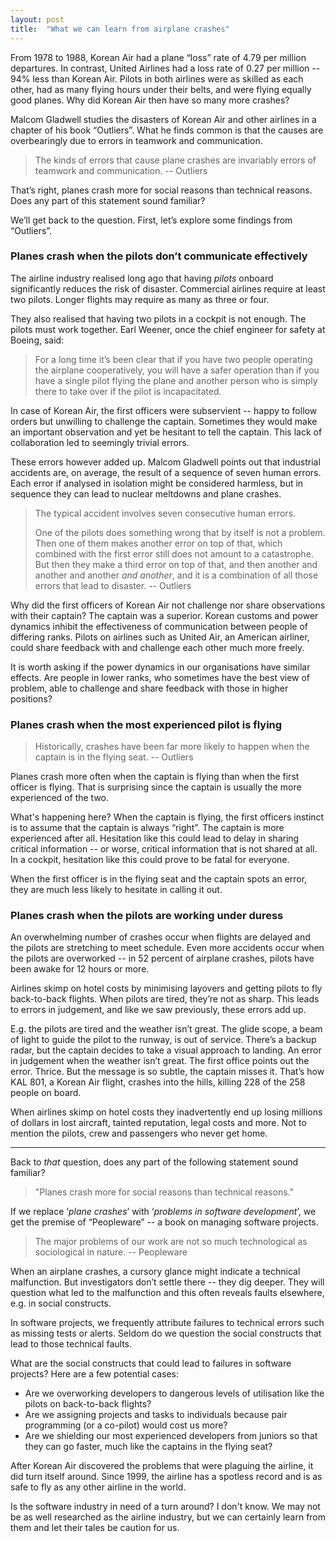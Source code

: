 ```yaml
---
layout: post
title:  "What we can learn from airplane crashes"
---
```

From 1978 to 1988, Korean Air had a plane “loss” rate of 4.79 per million departures.
In contrast, United Airlines had a loss rate of 0.27 per million -- 94% less than Korean Air. 
Pilots in both airlines were as skilled as each other, 
had as many flying hours under their belts, and were flying equally good planes. 
Why did Korean Air then have so many more crashes?

Malcom Gladwell studies the disasters of Korean Air 
and other airlines in a chapter of his book “Outliers”. 
What he finds common is that the causes are overbearingly due to errors in teamwork and communication.

> The kinds of errors that cause plane crashes are invariably errors of teamwork and communication. -- Outliers

That’s right, planes crash more for social reasons than technical reasons. 
Does any part of this statement sound familiar?

We’ll get back to the question. 
First, let’s explore some findings from “Outliers”.

### Planes crash when the pilots don’t communicate effectively

The airline industry realised long ago that having _pilots_
onboard significantly reduces the risk of disaster. 
Commercial airlines require at least two pilots. 
Longer flights may require as many as three or four.

They also realised that having two pilots in a cockpit is not enough. 
The pilots must work together. 
Earl Weener, once the chief engineer for safety at Boeing, said:

> For a long time it’s been clear that if you have two people operating the airplane cooperatively, 
> you will have a safer operation than if you have a single pilot flying the plane 
> and another person who is simply there to take over if the pilot is incapacitated.

In case of Korean Air, the first officers
were subservient -- happy to follow orders but unwilling to challenge the captain. 
Sometimes they would make an important observation
and yet be hesitant to tell the captain. 
This lack of collaboration led to seemingly trivial errors.

These errors however added up. 
Malcom Gladwell points out that industrial accidents are, 
on average, the result of a sequence of seven human errors. 
Each error if analysed in isolation might be considered harmless,
but in sequence they can lead to nuclear meltdowns and plane crashes.

> The typical accident involves seven consecutive human errors.
> 
> One of the pilots does something wrong that by itself is not a problem.
> Then one of them makes another error on top of that,
> which combined with the first error still does not amount to a catastrophe.
> But then they make a third error on top of that, and then another
> and another and another _and another_, and it is a combination of all those errors
> that lead to disaster. -- Outliers

Why did the first officers of Korean Air 
not challenge nor share observations with their captain? 
The captain was a superior. 
Korean customs and power dynamics inhibit 
the effectiveness of communication between people of differing ranks. 
Pilots on airlines such as United Air, an American airliner, 
could share feedback with and challenge each other much more freely.

It is worth asking if the power dynamics in our organisations
have similar effects. Are people in lower ranks,
who sometimes have the best view of problem,
able to challenge and share feedback with those in higher positions?

### Planes crash when the most experienced pilot is flying

> Historically, crashes have been far more likely to happen
> when the captain is in the flying seat. -- Outliers

Planes crash more often when the captain is flying 
than when the first officer is flying. That is surprising
since the captain is usually the more experienced of the two.

What's happening here? When the captain is flying, 
the first officers instinct is to assume that the captain is always “right”.
The captain is more experienced after all.
Hesitation like this could lead to delay in sharing critical information --
or worse, critical information that is not shared at all.
In a cockpit, hesitation like this could prove to be fatal for everyone.

When the first officer is in the flying seat and the captain spots an error,
they are much less likely to hesitate in calling it out.

### Planes crash when the pilots are working under duress

An overwhelming number of crashes occur when flights 
are delayed and the pilots are stretching to meet schedule. 
Even more accidents occur when the pilots are overworked -- 
in 52 percent of airplane crashes, 
pilots have been awake for 12 hours or more.

Airlines skimp on hotel costs by minimising layovers 
and getting pilots to fly back-to-back flights. 
When pilots are tired, they’re not as sharp.
This leads to errors in judgement, and like we saw previously, 
these errors add up. 

E.g. the pilots are tired and the weather isn’t great. 
The glide scope, a beam of light to guide the pilot to the runway, 
is out of service. There’s a backup radar, 
but the captain decides to take a visual approach to landing. 
An error in judgement when the weather isn’t great. 
The first office points out the error. Thrice. 
But the message is so subtle, the captain misses it. 
That’s how KAL 801, a Korean Air flight, crashes into the hills, 
killing 228 of the 258 people on board.

When airlines skimp on hotel costs
they inadvertently end up losing millions of dollars in lost aircraft, 
tainted reputation, legal costs and more. 
Not to mention the pilots, crew and passengers who never get home.

---

Back to _that_ question, 
does any part of the following statement sound familiar?

> "Planes crash more for social reasons than technical reasons."

If we replace ‘_plane crashes_’ with ‘_problems in software development_’, 
we get the premise of “Peopleware” -- a book on managing software projects.

> The major problems of our work are not so much 
> technological as sociological in nature. -- Peopleware

When an airplane crashes, a cursory glance might indicate a technical malfunction. 
But investigators don’t settle there -- they dig deeper. 
They will question what led to the malfunction 
and this often reveals faults elsewhere, e.g. in social constructs.

In software projects, we frequently attribute failures 
to technical errors such as missing tests or alerts. 
Seldom do we question the social constructs that lead to those technical faults.

What are the social constructs that could lead to failures in software projects? 
Here are a few potential cases:

- Are we overworking developers to dangerous levels of utilisation 
like the pilots on back-to-back flights? 
- Are we assigning projects and tasks to individuals 
because pair programming (or a co-pilot) would cost us more? 
- Are we shielding our most experienced developers from 
juniors so that they can go faster, much like the captains in the flying seat?

After Korean Air discovered the problems that were plaguing the airline, 
it did turn itself around. Since 1999, the airline has a spotless record 
and is as safe to fly as any other airline in the world.

Is the software industry in need of a turn around?
I don't know. We may not be as well researched as the airline industry,
but we can certainly learn from them and let their tales be caution for us.